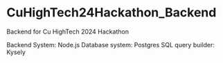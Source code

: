 # CuHighTech24Hackathon_Backend
Backend for Cu HighTech 2024 Hackathon

Backend System: Node.js
Database system: Postgres
SQL query builder: Kysely